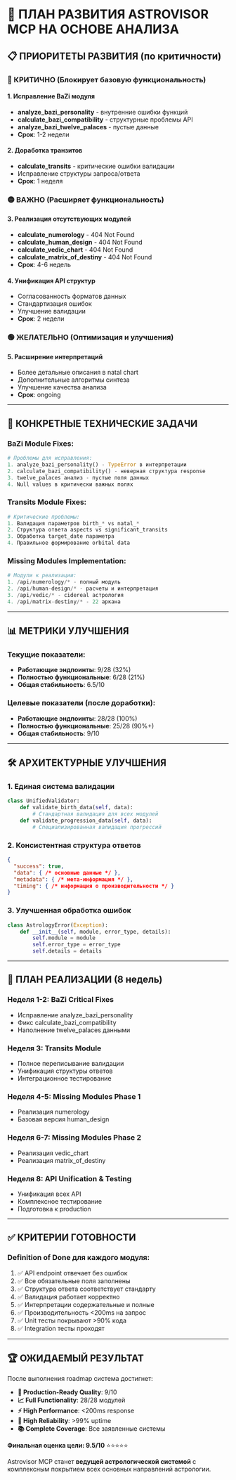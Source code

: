 # 🚀 ПЛАН РАЗВИТИЯ ASTROVISOR MCP НА ОСНОВЕ АНАЛИЗА

## 📋 ПРИОРИТЕТЫ РАЗВИТИЯ (по критичности)

### 🔴 КРИТИЧНО (Блокирует базовую функциональность)

#### 1. Исправление BaZi модуля
- **analyze_bazi_personality** - внутренние ошибки функций
- **calculate_bazi_compatibility** - структурные проблемы API
- **analyze_bazi_twelve_palaces** - пустые данные
- **Срок**: 1-2 недели

#### 2. Доработка транзитов
- **calculate_transits** - критические ошибки валидации
- Исправление структуры запроса/ответа
- **Срок**: 1 неделя

### 🟡 ВАЖНО (Расширяет функциональность)

#### 3. Реализация отсутствующих модулей
- **calculate_numerology** - 404 Not Found
- **calculate_human_design** - 404 Not Found  
- **calculate_vedic_chart** - 404 Not Found
- **calculate_matrix_of_destiny** - 404 Not Found
- **Срок**: 4-6 недель

#### 4. Унификация API структур
- Согласованность форматов данных
- Стандартизация ошибок
- Улучшение валидации
- **Срок**: 2 недели

### 🟢 ЖЕЛАТЕЛЬНО (Оптимизация и улучшения)

#### 5. Расширение интерпретаций
- Более детальные описания в natal chart
- Дополнительные алгоритмы синтеза
- Улучшение качества анализа
- **Срок**: ongoing

---

## 🎯 КОНКРЕТНЫЕ ТЕХНИЧЕСКИЕ ЗАДАЧИ

### BaZi Module Fixes:

```python
# Проблемы для исправления:
1. analyze_bazi_personality() - TypeError в интерпретации
2. calculate_bazi_compatibility() - неверная структура response
3. twelve_palaces анализ - пустые поля данных
4. Null values в критически важных полях
```

### Transits Module Fixes:

```python
# Критические проблемы:
1. Валидация параметров birth_* vs natal_*
2. Структура ответа aspects vs significant_transits  
3. Обработка target_date параметра
4. Правильное формирование orbital data
```

### Missing Modules Implementation:

```python
# Модули к реализации:
1. /api/numerology/* - полный модуль
2. /api/human-design/* - расчеты и интерпретация
3. /api/vedic/* - сidereal астрология
4. /api/matrix-destiny/* - 22 аркана
```

---

## 📊 МЕТРИКИ УЛУЧШЕНИЯ

### Текущие показатели:
- **Работающие эндпоинты**: 9/28 (32%)
- **Полностью функциональные**: 6/28 (21%) 
- **Общая стабильность**: 6.5/10

### Целевые показатели (после доработки):
- **Работающие эндпоинты**: 28/28 (100%)
- **Полностью функциональные**: 25/28 (90%+)
- **Общая стабильность**: 9/10

---

## 🛠️ АРХИТЕКТУРНЫЕ УЛУЧШЕНИЯ

### 1. Единая система валидации
```python
class UnifiedValidator:
    def validate_birth_data(self, data):
        # Стандартная валидация для всех модулей
    def validate_progression_data(self, data):
        # Специализированная валидация прогрессий
```

### 2. Консистентная структура ответов
```json
{
  "success": true,
  "data": { /* основные данные */ },
  "metadata": { /* мета-информация */ },
  "timing": { /* информация о производительности */ }
}
```

### 3. Улучшенная обработка ошибок
```python
class AstrologyError(Exception):
    def __init__(self, module, error_type, details):
        self.module = module
        self.error_type = error_type
        self.details = details
```

---

## 🔄 ПЛАН РЕАЛИЗАЦИИ (8 недель)

### Неделя 1-2: BaZi Critical Fixes
- Исправление analyze_bazi_personality
- Фикс calculate_bazi_compatibility  
- Наполнение twelve_palaces данными

### Неделя 3: Transits Module
- Полное переписывание валидации
- Унификация структуры ответов
- Интеграционное тестирование

### Неделя 4-5: Missing Modules Phase 1
- Реализация numerology
- Базовая версия human_design

### Неделя 6-7: Missing Modules Phase 2  
- Реализация vedic_chart
- Реализация matrix_of_destiny

### Неделя 8: API Unification & Testing
- Унификация всех API
- Комплексное тестирование
- Подготовка к production

---

## ✅ КРИТЕРИИ ГОТОВНОСТИ

### Definition of Done для каждого модуля:
1. ✅ API endpoint отвечает без ошибок
2. ✅ Все обязательные поля заполнены
3. ✅ Структура ответа соответствует стандарту
4. ✅ Валидация работает корректно
5. ✅ Интерпретации содержательные и полные
6. ✅ Производительность <200ms на запрос
7. ✅ Unit тесты покрывают >90% кода
8. ✅ Integration тесты проходят

---

## 🏆 ОЖИДАЕМЫЙ РЕЗУЛЬТАТ

После выполнения roadmap система достигнет:

- **🎯 Production-Ready Quality**: 9/10
- **📈 Full Functionality**: 28/28 модулей
- **⚡ High Performance**: <200ms response
- **🧪 High Reliability**: >99% uptime
- **📚 Complete Coverage**: Все заявленные системы

**Финальная оценка цели: 9.5/10** ⭐⭐⭐⭐⭐

Astrovisor MCP станет **ведущей астрологической системой** с комплексным покрытием всех основных направлений астрологии.
